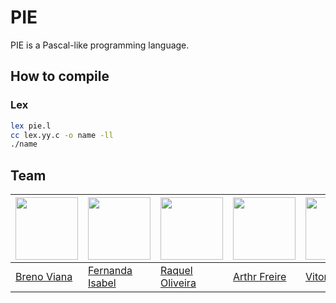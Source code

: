 # PIE

PIE is a Pascal-like programming language.

## How to compile

### Lex

```bash
lex pie.l
cc lex.yy.c -o name -ll
./name
```

## Team

[<img src="https://avatars2.githubusercontent.com/u/17532418?v=3&s=400" width="100"/>](https://github.com/brenov) | [<img src="https://avatars1.githubusercontent.com/u/9370698?s=400&v=4" width="100"/>](https://github.com/feisabel) | [<img src="https://avatars0.githubusercontent.com/u/6775247?s=400&v=4" width="100"/>](https://github.com/raquel) | [<img src="https://avatars2.githubusercontent.com/u/7365185?s=400&v=4" width="100"/>](https://github.com/arthurfreire) | [<img src="https://avatars0.githubusercontent.com/u/9855850?s=400&v=4" width="100"/>](https://github.com/vitorgodeiro)
---|---|---|---|---
[Breno Viana](https://github.com/brenov) | [Fernanda Isabel](https://github.com/feisabel) | [Raquel Oliveira](https://github.com/raquel-oliveira) | [Arthr Freire](https://github.com/arthurfreire) | [Vitor Godeiro](https://github.com/vitorgodeiro)

